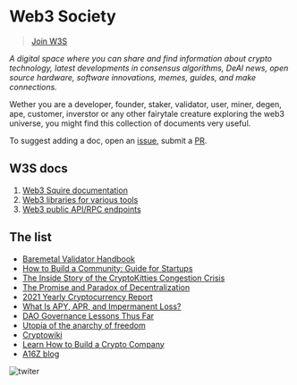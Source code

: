 # Web3 Society

> [Join W3S](https://t.me/web_3_society)

*A digital space where you can share and find information about crypto technology, latest developments in consensus algorithms, DeAI news, open source hardware, software innovations, memes, guides, and make connections.*

Wether you are a developer, founder, staker, validator, user, miner, degen, ape, customer, inverstor or any other fairytale creature exploring the web3 universe, you might find this collection of documents very useful. 

To suggest adding a doc, open an [issue](https://github.com/citizenweb3/library/issues), submit a [PR](https://github.com/citizenweb3/library/pulls). 

## W3S docs
1) [Web3 Squire documentation](https://github.com/citizenweb3/web3-society/tree/main/ambassadors)
2) [Web3 libraries for various tools](https://github.com/citizenweb3/web3-society/blob/main/docs/web3%20libs%20for%20tools.md)
3) [Web3 public API/RPC endpoints](https://github.com/citizenweb3/web3-society/blob/main/docs/web3%20public%20api.md)

## The list

- [Baremetal Validator Handbook](https://bvc.citizenweb3.com/)
- [How to Build a Community: Guide for Startups](https://tribally.app/guide/)
- [The Inside Story of the CryptoKitties Congestion Crisis](https://consensys.net/blog/news/the-inside-story-of-the-cryptokitties-congestion-crisis/)
- [The Promise and Paradox of Decentralization](https://urbit.org/blog/2021-11-18-the-promise-and-paradox-of-decentralization)
- [2021 Yearly Cryptocurrency Report](https://www.coingecko.com/buzz/2021-yearly-cryptocurrency-report)
- [What Is APY, APR, and Impermanent Loss?](https://www.coingecko.com/buzz/what-is-apy-apr-and-impermanent-loss)
- [DAO Governance Lessons Thus Far](https://www.coingecko.com/premium/publications/dao-governance-lessons-thus-far)
- [Utopia of the anarchy of freedom](https://serejandmyself.github.io/blog/2019/08/07/The-anarchy-of-freedom.html)
- [Cryptowiki](https://github.com/serejandmyself/cryptowiki/blob/master/cryptowiki.md)
- [Learn How to Build a Crypto Company](https://a16z.com/crypto-startup-school/)
- [A16Z blog](https://future.a16z.com/)


![twiter](https://github.com/user-attachments/assets/363faa6d-92cb-4a68-9de1-a9d3f608a0bc)

